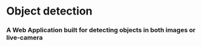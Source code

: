# Object detection

### A Web Application built for detecting objects in both images or live-camera
